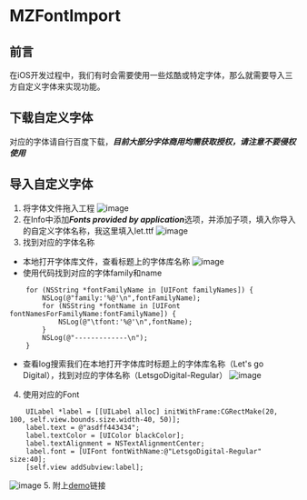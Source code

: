 # MZFontImport

## 前言
在iOS开发过程中，我们有时会需要使用一些炫酷或特定字体，那么就需要导入三方自定义字体来实现功能。
## 下载自定义字体
对应的字体请自行百度下载，***目前大部分字体商用均需获取授权，请注意不要侵权使用***
## 导入自定义字体
1. 将字体文件拖入工程
![image](http://upload-images.jianshu.io/upload_images/5912495-6398ee4ffd700ff7.png?imageMogr2/auto-orient/strip%7CimageView2/2/w/1240)
2. 在Info中添加***Fonts provided by application***选项，并添加子项，填入你导入的自定义字体名称，我这里填入let.ttf
![image](http://upload-images.jianshu.io/upload_images/5912495-3796164e23af642e.png?imageMogr2/auto-orient/strip%7CimageView2/2/w/1240)
3. 找到对应的字体名称
- 本地打开字体库文件，查看标题上的字体库名称
![image](http://upload-images.jianshu.io/upload_images/5912495-b0d4d39518f90138.png?imageMogr2/auto-orient/strip%7CimageView2/2/w/1240)
- 使用代码找到对应的字体family和name
```
    for (NSString *fontFamilyName in [UIFont familyNames]) {
        NSLog(@"family:'%@'\n",fontFamilyName);
        for (NSString *fontName in [UIFont fontNamesForFamilyName:fontFamilyName]) {
            NSLog(@"\tfont:'%@'\n",fontName);
        }
        NSLog(@"-------------\n");
    }
```
- 查看log搜索我们在本地打开字体库时标题上的字体库名称（Let's go Digital），找到对应的字体名称（LetsgoDigital-Regular）
![image](http://upload-images.jianshu.io/upload_images/5912495-a78fcb5bbaea80b6.png?imageMogr2/auto-orient/strip%7CimageView2/2/w/1240)
4. 使用对应的Font
```
    UILabel *label = [[UILabel alloc] initWithFrame:CGRectMake(20, 100, self.view.bounds.size.width-40, 50)];
    label.text = @"asdff443434";
    label.textColor = [UIColor blackColor];
    label.textAlignment = NSTextAlignmentCenter;
    label.font = [UIFont fontWithName:@"LetsgoDigital-Regular" size:40];
    [self.view addSubview:label];
```
![image](http://upload-images.jianshu.io/upload_images/5912495-ebdf82abac69ada4.png?imageMogr2/auto-orient/strip%7CimageView2/2/w/1240)
5. 附上[demo](https://github.com/1691665955/MZFontImport.git)链接
